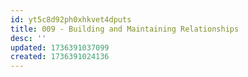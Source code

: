 ```yaml
---
id: yt5c8d92ph0xhkvet4dputs
title: 009 - Building and Maintaining Relationships
desc: ''
updated: 1736391037099
created: 1736391024136
---
```


